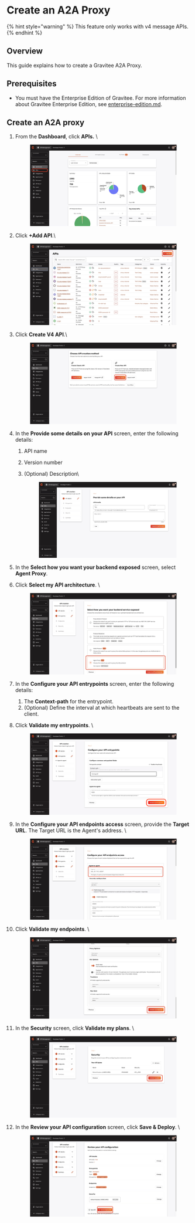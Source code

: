 # Create an A2A Proxy

{% hint style="warning" %}
This feature only works with v4 message APIs.
{% endhint %}

## Overview

This guide explains how to create a Gravitee A2A Proxy.

## Prerequisites&#x20;

* You must have the Enterprise Edition of Gravitee. For more information about Gravitee Enterprise Edition, see [enterprise-edition.md](../introduction/enterprise-edition.md "mention").

## Create an A2A proxy

1.  From the **Dashboard**, click **APIs.** \


    <figure><img src="../.gitbook/assets/3AFC7359-4334-44DE-A2AA-3732BE173718_1_201_a.jpeg" alt=""><figcaption></figcaption></figure>
2.  Click **+Add API**.\


    <figure><img src="../.gitbook/assets/4C33F7FA-43E1-43DB-86E4-3322A25B012A_1_201_a.jpeg" alt=""><figcaption></figcaption></figure>
3.  Click **Create V4 API**.\


    <figure><img src="../.gitbook/assets/DAFCAA99-6D7F-4C42-9047-2B0B3DA12703_1_201_a.jpeg" alt=""><figcaption></figcaption></figure>
4. In the **Provide some details on your API** screen, enter the following details:
   1. API name
   2. Version number&#x20;
   3.  (Optional) Description\


       <figure><img src="../.gitbook/assets/9FB7738A-FEFA-4404-A90A-5C56373D57AE_1_201_a.jpeg" alt=""><figcaption></figcaption></figure>
5. In the **Select how you want your backend exposed** screen, select **Agent Proxy**.
6.  Click **Select my API architecture**. \


    <figure><img src="../.gitbook/assets/0CCBFFE7-216B-4568-99AC-BAA064FFF12E_1_201_a.jpeg" alt=""><figcaption></figcaption></figure>
7. In the **Configure your API entrypoints** screen, enter the following details:
   1. The **Context-path** for the entrypoint.
   2. (Optional) Define the interval at which heartbeats are sent to the client.&#x20;
8.  Click **Validate my entrypoints**. \


    <figure><img src="../.gitbook/assets/00 agent copy.png" alt=""><figcaption></figcaption></figure>
9.  In the **Configure your API endpoints access** screen, provide the **Target URL**. The Target URL is the Agent's address. \


    <figure><img src="../.gitbook/assets/4CA47921-5400-4EA4-97C4-43C928118657_1_201_a.jpeg" alt=""><figcaption></figcaption></figure>
10. Click **Validate my endpoints**. \


    <figure><img src="../.gitbook/assets/0E388335-3808-408C-A522-94545A083810_1_201_a.jpeg" alt=""><figcaption></figcaption></figure>
11. In the **Security** screen, click **Validate my plans**. \


    <figure><img src="../.gitbook/assets/B434E9CD-CE30-4CEF-9D51-260356E28546_1_201_a.jpeg" alt=""><figcaption></figcaption></figure>
12. In the **Review your API configuration** screen, click **Save & Deploy**. \


    <figure><img src="../.gitbook/assets/E1E23126-57E1-4FCE-B265-7E0B896F0528_1_201_a.jpeg" alt=""><figcaption></figcaption></figure>
